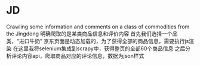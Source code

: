 # JD
Crawling some information and comments on a class of commodities from the Jingdong
明确爬取的是某类商品信息和评价内容
首先我们选择一个品类，“进口牛奶”
京东页面是动态加载的，为了获得全部的商品信息，需要执行js渲染
在这里我将selenium集成到scrapy中，获得整页的全部60个商品信息
之后分析评论内容api，爬取商品对应的评论信息，数据为json样式
